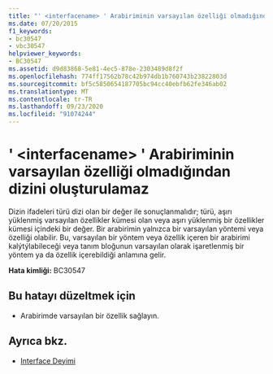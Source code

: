 ```yaml
---
title: "' <interfacename> ' Arabiriminin varsayılan özelliği olmadığından dizini oluşturulamaz"
ms.date: 07/20/2015
f1_keywords:
- bc30547
- vbc30547
helpviewer_keywords:
- BC30547
ms.assetid: d9d83868-5e81-4ec5-878e-2303489d8f2f
ms.openlocfilehash: 774ff17562b78c42b974db1b760743b23822803d
ms.sourcegitcommit: bf5c5850654187705bc94cc40ebfb62fe346ab02
ms.translationtype: MT
ms.contentlocale: tr-TR
ms.lasthandoff: 09/23/2020
ms.locfileid: "91074244"
---
```

# <a name="interface-interfacename-cannot-be-indexed-because-it-has-no-default-property"></a>' \<interfacename> ' Arabiriminin varsayılan özelliği olmadığından dizini oluşturulamaz

Dizin ifadeleri türü dizi olan bir değer ile sonuçlanmalıdır; türü, aşırı yüklenmiş varsayılan özellikler kümesi olan veya aşırı yüklenmiş bir özellikler kümesi içindeki bir değer. Bir arabirimin yalnızca bir varsayılan yöntemi veya özelliği olabilir. Bu, varsayılan bir yöntem veya özellik içeren bir arabirimi kalýtýlabileceği veya tanım bloğunun varsayılan olarak işaretlenmiş bir yöntem ya da özellik içerebildiği anlamına gelir.  
  
 **Hata kimliği:** BC30547  
  
## <a name="to-correct-this-error"></a>Bu hatayı düzeltmek için  
  
- Arabirimde varsayılan bir özellik sağlayın.  
  
## <a name="see-also"></a>Ayrıca bkz.

- [Interface Deyimi](../language-reference/statements/interface-statement.md)
